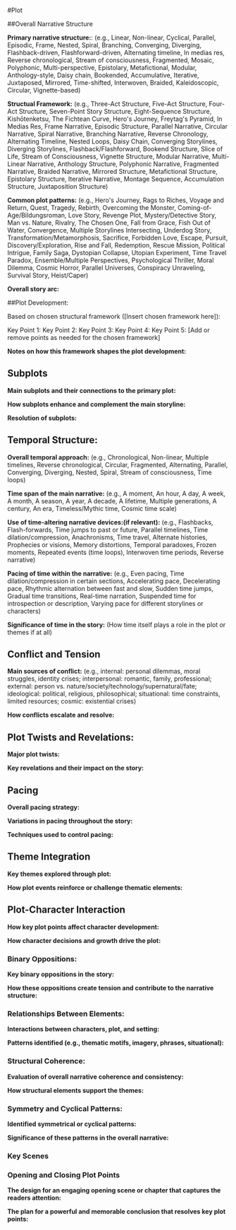 #Plot

##Overall Narrative Structure

**Primary narrative structure:**:
(e.g., Linear, Non-linear, Cyclical, Parallel, Episodic, Frame, Nested, Spiral, Branching, Converging, Diverging, Flashback-driven, Flashforward-driven, Alternating timeline, In medias res, Reverse chronological, Stream of consciousness, Fragmented, Mosaic, Polyphonic, Multi-perspective, Epistolary, Metafictional, Modular, Anthology-style, Daisy chain, Bookended, Accumulative, Iterative, Juxtaposed, Mirrored, Time-shifted, Interwoven, Braided, Kaleidoscopic, Circular, Vignette-based)

**Structual Framework:**
(e.g., Three-Act Structure, Five-Act Structure, Four-Act Structure, Seven-Point Story Structure, Eight-Sequence Structure, Kishōtenketsu, The Fichtean Curve, Hero's Journey, Freytag's Pyramid, In Medias Res, Frame Narrative, Episodic Structure, Parallel Narrative, Circular Narrative, Spiral Narrative, Branching Narrative, Reverse Chronology, Alternating Timeline, Nested Loops, Daisy Chain, Converging Storylines, Diverging Storylines, Flashback/Flashforward, Bookend Structure, Slice of Life, Stream of Consciousness, Vignette Structure, Modular Narrative, Multi-Linear Narrative, Anthology Structure, Polyphonic Narrative, Fragmented Narrative, Braided Narrative, Mirrored Structure, Metafictional Structure, Epistolary Structure, Iterative Narrative, Montage Sequence, Accumulation Structure, Juxtaposition Structure)

**Common plot patterns:**
(e.g., Hero's Journey, Rags to Riches, Voyage and Return, Quest, Tragedy, Rebirth, Overcoming the Monster, Coming-of-Age/Bildungsroman, Love Story, Revenge Plot, Mystery/Detective Story, Man vs. Nature, Rivalry, The Chosen One, Fall from Grace, Fish Out of Water, Convergence, Multiple Storylines Intersecting, Underdog Story, Transformation/Metamorphosis, Sacrifice, Forbidden Love, Escape, Pursuit, Discovery/Exploration, Rise and Fall, Redemption, Rescue Mission, Political Intrigue, Family Saga, Dystopian Collapse, Utopian Experiment, Time Travel Paradox, Ensemble/Multiple Perspectives, Psychological Thriller, Moral Dilemma, Cosmic Horror, Parallel Universes, Conspiracy Unraveling, Survival Story, Heist/Caper)

**Overall story arc:**

##Plot Development:

Based on chosen structural framework ([Insert chosen framework here]):

Key Point 1:
Key Point 2:
Key Point 3:
Key Point 4:
Key Point 5:
[Add or remove points as needed for the chosen framework]

**Notes on how this framework shapes the plot development:**

## Subplots

**Main subplots and their connections to the primary plot:**

**How subplots enhance and complement the main storyline:**

**Resolution of subplots:**

## Temporal Structure:

**Overall temporal approach:**
(e.g., Chronological, Non-linear, Multiple timelines, Reverse chronological, Circular, Fragmented, Alternating, Parallel, Converging, Diverging, Nested, Spiral, Stream of consciousness, Time loops)

**Time span of the main narrative:**
(e.g., A moment, An hour, A day, A week, A month, A season, A year, A decade, A lifetime, Multiple generations, A century, An era, Timeless/Mythic time, Cosmic time scale)

**Use of time-altering narrative devices:(if relevant):**
(e.g., Flashbacks, Flash-forwards, Time jumps to past or future, Parallel timelines, Time dilation/compression, Anachronisms, Time travel, Alternate histories, Prophecies or visions, Memory distortions, Temporal paradoxes, Frozen moments, Repeated events (time loops), Interwoven time periods, Reverse narrative)

**Pacing of time within the narrative:**
(e.g., Even pacing, Time dilation/compression in certain sections, Accelerating pace, Decelerating pace, Rhythmic alternation between fast and slow, Sudden time jumps, Gradual time transitions, Real-time narration, Suspended time for introspection or description, Varying pace for different storylines or characters)

**Significance of time in the story:**
(How time itself plays a role in the plot or themes if at all)

## Conflict and Tension

**Main sources of conflict:**
(e.g., internal: personal dilemmas, moral struggles, identity crises; interpersonal: romantic, family, professional; external: person vs. nature/society/technology/supernatural/fate; ideological: political, religious, philosophical; situational: time constraints, limited resources; cosmic: existential crises)

**How conflicts escalate and resolve:**

## Plot Twists and Revelations:

**Major plot twists:**

**Key revelations and their impact on the story:**

## Pacing

**Overall pacing strategy:**

**Variations in pacing throughout the story:**

**Techniques used to control pacing:**

## Theme Integration
**Key themes explored through plot:**

**How plot events reinforce or challenge thematic elements:**

## Plot-Character Interaction
**How key plot points affect character development:**

**How character decisions and growth drive the plot:**

### Binary Oppositions:

**Key binary oppositions in the story:**

**How these oppositions create tension and contribute to the narrative structure:**

### Relationships Between Elements:

**Interactions between characters, plot, and setting:**

**Patterns identified (e.g., thematic motifs, imagery, phrases, situational):**

### Structural Coherence:

**Evaluation of overall narrative coherence and consistency:**

**How structural elements support the themes:**

### Symmetry and Cyclical Patterns:

**Identified symmetrical or cyclical patterns:**

**Significance of these patterns in the overall narrative:**

### Key Scenes

### Opening and Closing Plot Points

**The design for an engaging opening scene or chapter that captures the readers attention:**

**The plan for a powerful and memorable conclusion that resolves key plot points:**

